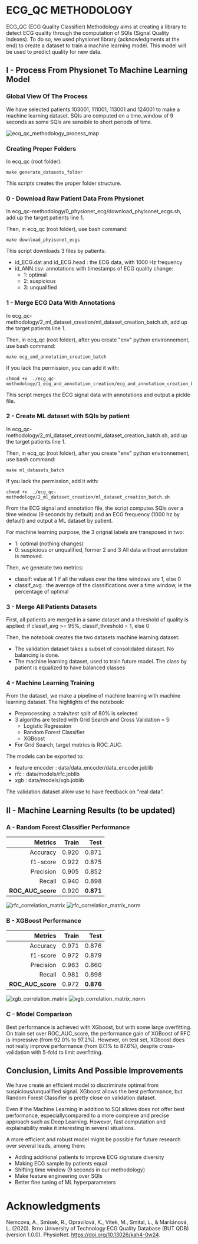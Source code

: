 # ECG_QC METHODOLOGY


ECG_QC (ECG Quality Classifier) Methodology aims at creating a library to detect ECG quality through the computation of SQIs (Signal Quality Indexes). To do so, we used physionet library (acknowledgments at the end) to create a dataset to train a machine learning model. This model will be used to predict quality for new data.


## I - Process From Physionet To Machine Learning Model

### Global View Of The Process

We have selected patients 103001, 111001, 113001 and 124001 to make a machine learning dataset. SQIs are computed on a time_window of 9 seconds as some SQIs are sensible to short periods of time.

![ecq_qc_methodology_process_map](../doc/images/ecq_qc_methodology_process_map.png)

### Creating Proper Folders

In ecq_qc (root folder):

```
make generate_datasets_folder
```

This scripts creates the proper folder structure.


### 0 - Download Raw Patient Data From Physionet


In ecg_qc-methodology/0_physionet_ecg/download_phyisonet_ecgs.sh, add up the target patients line 1. 

Then, in ecq_qc (root folder), use bash command:

```
make download_phyisonet_ecgs
```

This script downloads 3 files by patients: 
- id_ECG.dat and id_ECG.head : the ECG data, with 1000 Hz frequency
- id_ANN.csv: annotations with timestamps of ECG quality change:
    - 1: optimal
    - 2: suspicious
    - 3: unqualified


### 1 - Merge ECG Data With Annotations


In ecg_qc-methodology/2_ml_dataset_creation/ml_dataset_creation_batch.sh, add up the target patients line 1.

Then, in ecq_qc (root folder), after you create "env" python environnement, use bash command:

```
make ecg_and_annotation_creation_batch
```

If you lack the permission, you can add it with:
```
chmod +x  ./ecg_qc-methodology/1_ecg_and_annotation_creation/ecg_and_annotation_creation_batch.sh
```

This script merges the ECG signal data with annotations and output a pickle file.


### 2 - Create ML dataset with SQIs by patient


In ecg_qc-methodology/2_ml_dataset_creation/ml_dataset_creation_batch.sh, add up the target patients line 1.

Then, in ecq_qc (root folder), after you create "env" python environnement, use bash command:

```
make ml_datasets_batch
```

If you lack the permission, add it with:
```
chmod +x  ./ecg_qc-methodology/2_ml_dataset_creation/ml_dataset_creation_batch.sh
```

From the ECG signal and annotation file, the script computes SQIs over a time window (9 seconds by default) and an ECG frequency (1000 hz by default) and output a ML dataset by patient.

For machine learning purpose, the 3 orignal labels are transposed in two:
- 1: optimal (nothing changes)
- 0: suspicious or unqualified, former 2 and 3
All data without annotation is removed.

Then, we generate two metrics:
- classif: value at 1 if all  the values over the time windows are 1, else 0
- classif_avg : the average of the classifications over a time window, ie the percentage of optimal


### 3 - Merge All Patients Datasets

First, all patients are merged in a same dataset and a threshold of quality is applied: if classif_avg >= 95%, classif_threshold = 1, else 0

Then, the notebook creates the two datasets machine learning dataset:
- The validation dataset takes a subset of consolidated dataset. No balancing is done.
- The machine learning dataset, used to train future model. The class by patient is equalized to have balanced classes


### 4 - Machine Learning Training


From the dataset, we make a pipeline of machine learning with machine learning dataset. The highlights of the notebook:
- Preprocessing: a train/test split of 80% is selected
- 3 algoriths are tested with Grid Search and Cross Validation = 5:
    - Logistic Regression
    - Random Forest Classifier
    - XGBoost
- For Grid Search, target metrics is ROC_AUC.

The models can be exported to:
- feature encoder : data/data_encoder/data_encoder.joblib
- rfc : data/models/rfc.joblib
- xgb : data/models/xgb.joblib

The validation dataset allow use to have feedback on "real data".


## II - Machine Learning Results (to be updated)


### A - Random Forest Classifier Performance


| Metrics | Train | Test |
| ------:| ----:| ----:|
| Accuracy   | 0.920 | 0.871 |
| f1-score   | 0.922 | 0.875 |
| Precision   | 0.905 | 0.852 |
| Recall   | 0.940 | 0.898 |
| **ROC_AUC_score** |  0.920 | **0.871** |


![rfc_correlation_matrix](../doc/images/rfc_correlation_matrix_values.png)
![rfc_correlation_matrix_norm](../doc/images/rfc_correlation_matrix_norm.png)


### B - XGBoost Performance


| Metrics | Train | Test |
| ------:| ----:| ----:|
| Accuracy   | 0.971 | 0.876 |
| f1-score   | 0.972 | 0.879 |
| Precision   | 0.963 | 0.860 |
| Recall   | 0.981 | 0.898 |
| **ROC_AUC_score** | 0.972 | **0.876** |


![xgb_correlation_matrix](../doc/images/xgb_correlation_matrix_values.png)
![xgb_correlation_matrix_norm](../doc/images/xgb_correlation_matrix_norm.png)


### C - Model Comparison


Best performance is achieved with XGboost, but with some large overfitting. On train set over ROC_AUC_score, the performance gain of XGBoost of RFC is impressive (from 92.0% to 97.2%). However, on test set, XGboost does not really improve performance (from 87.1% to 87.6%), despite cross-validation with 5-fold to limit overfitting. 


## Conclusion, Limits And  Possible Improvements


We have create an efficient model to discriminate optimal from suspicious/unqualified signal. XGboost allows the best performance, but Random Forest Classifier is pretty close on validation dataset. 

Even if the Machine Learning in addition to SQI allows does not offer best performance, especiallycompared to a more complexe and precise approach such as Deep Learning. However, fast computation and explainability make it interesting in several situations. 

A more efficient and robust model might be possible for future research over several leads, among them:
- Adding additional patients to improve ECG signature diversity
- Making ECG sample by patients equal
- Shifting time window (9 seconds in our methodology)
- Make feature engineering over SQIs
- Better fine tuning of ML hyperparameters


# Acknowledgments

Nemcova, A., Smisek, R., Opravilová, K., Vitek, M., Smital, L., & Maršánová, L. (2020). Brno University of Technology ECG Quality Database (BUT QDB) (version 1.0.0). PhysioNet. https://doi.org/10.13026/kah4-0w24.